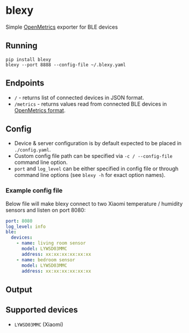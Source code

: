 # blexy
Simple [OpenMetrics](https://github.com/OpenObservability/OpenMetrics/blob/main/specification/OpenMetrics.md) exporter for BLE devices

## Running
```
pip install blexy
blexy --port 8888 --config-file ~/.blexy.yaml
```

## Endpoints
* `/` - returns list of connected devices in JSON format.
* `/metrics` - returns values read from connected BLE devices in [OpenMetrics format](https://github.com/OpenObservability/OpenMetrics/blob/main/specification/OpenMetrics.md).

## Config
* Device & server configuration is by default expected to be placed in  `./config.yaml`.
* Custom config file path can be specified via `-c / --config-file` command line option.
* `port` and `log_level` can be either specified in config file or through command line options (see `blexy -h` for exact option names). 

### Example config file
Below file will make blexy connect to two Xiaomi temperature / humidity sensors and listen on port 8080:
```yaml
port: 8080
log_level: info
ble:
  devices:
    - name: living room sensor
      model: LYWSD03MMC
      address: xx:xx:xx:xx:xx:xx
    - name: bedroom sensor
      model: LYWSD03MMC
      address: xx:xx:xx:xx:xx:xx
```

## Output

## Supported devices
* `LYWSD03MMC` (Xiaomi)